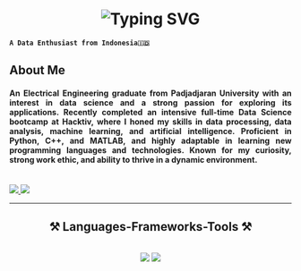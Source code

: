 <h1 align="center">
    <img src="https://readme-typing-svg.herokuapp.com?font=Pixelify+Sans&size=40&duration=4000&pause=50&color=B1E6E3&background=2B535E00&center=true&multiline=true&width=500&height=120&lines=👋+Hello%2C+I'm;❄+Nathaniel+Andre+❄" alt="Typing SVG" />
</h1>

**`A Data Enthusiast from Indonesia🇮🇩`**

<h2 align="left">About Me</h2>
<h4 align="justify">An Electrical Engineering graduate from Padjadjaran University with an interest in data science and a strong passion for exploring its applications. Recently completed an intensive full-time Data Science bootcamp at Hacktiv, where I honed my skills in data processing, data analysis, machine learning, and artificial intelligence. Proficient in Python, C++, and MATLAB, and highly adaptable in learning new programming languages and technologies. Known for my curiosity, strong work ethic, and ability to thrive in a dynamic environment.</h4>

<br/>

<div align="left"> 
  <a href="mailto:nathaniel.andre@gmail.com">
    <img src="https://img.shields.io/badge/Gmail-333333?style=for-the-badge&logo=gmail&logoColor=red" />
  </a>
  <a href="https://linkedin.com/in/nathanielandre" target="_blank">
    <img src="https://img.shields.io/badge/LinkedIn-0077B5?style=for-the-badge&logo=linkedin&logoColor=white" target="_blank" />
  </a>
</div>

<hr/>
 
<h2 align="center">⚒️ Languages-Frameworks-Tools ⚒️</h2>
<br/>
<div align="center">
    <img src="https://skillicons.dev/icons?i=vscode,github,git,docker,elasticsearch" />
    <img src="https://skillicons.dev/icons?i=python,html,mongodb,c,postgres,tensorflow,scikitlearn" /><br>
</div>
<!--
**nathanielandre/nathanielandre** is a ✨ _special_ ✨ repository because its `README.md` (this file) appears on your GitHub profile.

Here are some ideas to get you started:

- 🔭 I’m currently working on ...
- 🌱 I’m currently learning ...
- 👯 I’m looking to collaborate on ...
- 🤔 I’m looking for help with ...
- 💬 Ask me about ...
- 📫 How to reach me: ...
- 😄 Pronouns: ...
- ⚡ Fun fact: ...
-->

